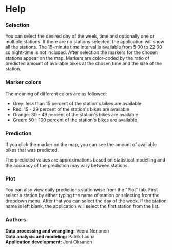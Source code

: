Help
====

### Selection

You can select the desired day of the week, time and optionally one or
multiple stations. If there are no stations selected, the application
will show all the stations. The 15-minute time interval is available
from 5:00 to 22:00 so night-time is not included. After selection the
markers for the chosen stations appear on the map. Markers are
color-coded by the ratio of predicted amount of available bikes at the
chosen time and the size of the station.

### Marker colors

The meaning of different colors are as followed:

-   Grey: less than 15 percent of the station's bikes are available
-   Red: 15 - 29 percent of the station's bikes are available
-   Orange: 30 - 49 percent of the station's bikes are available
-   Green: 50 - 100 percent of the station's bikes are available

### Prediction

If you click the marker on the map, you can see the amount of available
bikes that was predicted.

The predicted values are approximations based on statistical modelling
and the accuracy of the prediction may vary between stations.

### Plot

You can also view daily predictions stationwise from the "Plot" tab.
First select a station by either typing the name of station or selecting
from the dropdown menu. After that you can select the day of the week.
If the station name is left blank, the application will select the first
station from the list.

### Authors

**Data processing and wrangling:** Veera Nenonen  
**Data analysis and modeling:** Patrik Lauha  
**Application development:** Joni Oksanen
